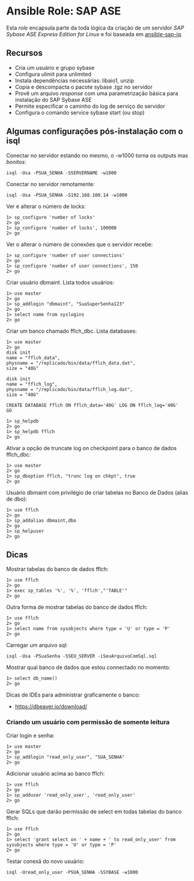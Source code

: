 # Ansible Role: SAP ASE

Esta *role* encapsula parte da toda lógica da criação de um servidor
*SAP Sybase ASE Express Edition for Linux* e foi baseada em [ansible-sap-iq](https://github.com/andrewrothstein/ansible-sap-iq).

## Recursos
 
 - Cria um usuário e grupo sybase
 - Configura ulimit para unlimited
 - Instala dependências necessárias: libaio1, unzip
 - Copia e descompacta o pacote sybase .tgz no servidor
 - Provê um arquivo *response* com uma parametrização básica para instalação do SAP Sybase ASE
 - Permite especificar o caminho do log de serviço do servidor
 - Configura o comando service sybase start (ou stop)

## Algumas configurações pós-instalação com o isql

Conectar no servidor estando no mesmo, o -w1000 torna os outputs 
mas *bonitos*:

    isql -Usa -PSUA_SENHA -SSERVERNAME -w1000

Conectar no servidor remotamente:

    isql -Usa -PSUA_SENHA -S192.168.100.14 -w1000

Ver e alterar o número de locks:

    1> sp_configure 'number of locks'
    2> go
    1> sp_configure 'number of locks', 100000 
    2> go
    
Ver o alterar o número de conexões que o servidor recebe:

    1> sp_configure 'number of user connections'
    2> go
    1> sp_configure 'number of user connections', 150
    2> go

Criar usuário dbmaint. Lista todos usuários:

    1> use master
    2> go
    1> sp_addlogin "dbmaint", "SuaSuperSenha123"
    2> go
    1> select name from syslogins
    2> go

Criar um banco chamado fflch_dbc. Lista databases:

    1> use master
    2> go
    disk init 
    name = "fflch_data", 
    physname = "/replicado/bin/data/fflch_data.dat", 
    size = "40G"

    disk init
    name = "fflch_log", 
    physname = "/replicado/bin/data/fflch_log.dat", 
    size = "40G"

    CREATE DATABASE fflch ON fflch_data='40G' LOG ON fflch_log='40G'
    GO

    1> sp_helpdb	
    2> go
    1> sp_helpdb fflch	
    2> go

Ativar a opção de truncate log on checkpoint para o banco de dados fflch_dbc:

    1> use master
    2> go
    1> sp_dboption fflch, "trunc log on chkpt", true
    2> go
    
Usuário dbmaint com privilégio de criar tabelas no Banco de Dados (alias de dbo):

    1> use fflch
    2> go
    1> sp_addalias dbmaint,dbo
    2> go
    1> sp_helpuser
    2> go

## Dicas

Mostrar tabelas do banco de dados fflch:

    1> use fflch
    2> go
    1> exec sp_tables '%', '%', 'fflch',"'TABLE'"
    2> go

Outra forma de mostrar tabelas do banco de dados fflch:

    1> use fflch
    2> go 
    1> select name from sysobjects where type = 'U' or type = 'P'
    2> go 

Carregar um arquivo sql:

    isql -Usa -PSuaSenha -SSEU_SERVER -iSeuArquivoComSql.sql

Mostrar qual banco de dados que estou connectado no momento:

    1> select db_name()
    2> go
       
Dicas de IDEs para administrar graficamente o banco: 

- https://dbeaver.io/download/


### Criando um usuário com permissão de somente leitura

Criar login e senha:

    1> use master
    2> go
    1> sp_addlogin "read_only_user", "SUA_SENHA"
    2> go

Adicionar usuário acima ao banco fflch:

    1> use fflch
    2> go
    1> sp_adduser 'read_only_user', 'read_only_user'
    2> go

Gerar SQLs que darão permissão de select em todas tabelas do banco fflch:

    1> use fflch
    2> go
    1> select 'grant select on ' + name + ' to read_only_user' from sysobjects where type = 'U' or type = 'P'
    2> go

Testar conexã do novo usuário:

    isql -Uread_only_user -PSUA_SENHA -SSYBASE -w1000
